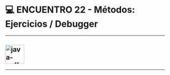 # :computer: ENCUENTRO 22 - Métodos:  Ejercicios  / Debugger

---

## <img width="60" height="60" src="https://img.icons8.com/plasticine/60/java-coffee-cup-logo.png" alt="java-coffee-cup-logo"/>

---
